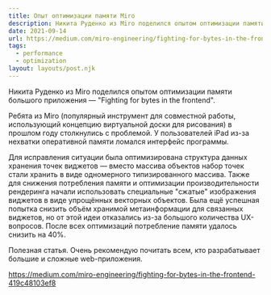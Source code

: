 ```yaml
---
title: Опыт оптимизации памяти Miro
description: Никита Руденко из Miro поделился опытом оптимизации памяти большого приложения
date: 2021-09-14
url: https://medium.com/miro-engineering/fighting-for-bytes-in-the-frontend-419c48103ef8
tags:
  - performance
  - optimization
layout: layouts/post.njk
---
```

Никита Руденко из Miro поделился опытом оптимизации памяти большого приложения — "Fighting for bytes in the frontend".

Ребята из Miro (популярный инструмент для совместной работы, использующий концепцию виртуальной доски для рисования) в прошлом году столкнулись с проблемой. У пользователей iPad из-за нехватки оперативной памяти ломался интерфейс программы.

Для исправления ситуации была оптимизирована структура данных хранения точек виджетов — вместо массива объектов набор точек стали хранить в виде одномерного типизированного массива. Также для снижения потребления памяти и оптимизации производительности рендеринга начали использовать специальные "сжатые" изображения виджетов в виде упрощённых векторных объектов. Была ещё успешная попытка снизить объём хранимой метаинформации для связанных виджетов, но от этой идеи отказались из-за большого количества UX-вопросов. После всех оптимизаций потребление памяти удалось снизить на 40%. 

Полезная статья. Очень рекомендую почитать всем, кто разрабатывает большие и сложные web-приложения.

https://medium.com/miro-engineering/fighting-for-bytes-in-the-frontend-419c48103ef8
